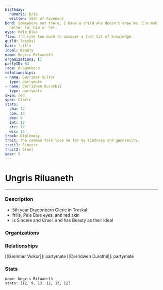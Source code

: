 ```yaml
---
birthday:
  numeric: 8/19
  written: 19th of Ravenent
bond: Somewhere out there, I have a child who doesn't know me. I'm making the world
  better for him or her.
eyes: Pale Blue
flaw: I'd risk too much to uncover a lost bit of knowledge.
guild: Treskal
hair: frills
ideal: Beauty
name: Ungris Riluaneth
organizations: []
partyID: 63
race: Dragonborn
relationships:
- name: Gerrimar Vulkor
  type: partymate
- name: Cerridwen Durothil
  type: partymate
skin: red
spec: Cleric
stats:
  cha: 12
  con: 13
  dex: 9
  int: 12
  str: 12
  wis: 13
track: Diplomacy
trait: The common folk love me for my kindness and generosity.
trait1: Sincere
trait2: Cruel
year: 5
---
```

# Ungris Riluaneth
---
### Description
- 5th year Dragonborn Cleric in Treskal
- frills, Pale Blue eyes, and red skin
- Is Sincere and Cruel, and has Beauty as their ideal

### Organizations
### Relationships
[[Gerrimar Vulkor]]: partymate
[[Cerridwen Durothil]]: partymate
### Stats
```statblock
name: Ungris Riluaneth
stats: [12, 9, 13, 12, 13, 12]
```